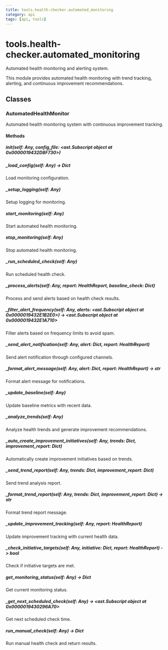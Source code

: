 ```yaml
---
title: tools.health-checker.automated_monitoring
category: api
tags: [api, tools]
---
```


# tools.health-checker.automated_monitoring

Automated health monitoring and alerting system.

This module provides automated health monitoring with trend tracking,
alerting, and continuous improvement recommendations.

## Classes

### AutomatedHealthMonitor

Automated health monitoring system with continuous improvement tracking.

#### Methods

##### __init__(self: Any, config_file: <ast.Subscript object at 0x0000019432D8F730>)



##### _load_config(self: Any) -> Dict

Load monitoring configuration.

##### _setup_logging(self: Any)

Setup logging for monitoring.

##### start_monitoring(self: Any)

Start automated health monitoring.

##### stop_monitoring(self: Any)

Stop automated health monitoring.

##### _run_scheduled_check(self: Any)

Run scheduled health check.

##### _process_alerts(self: Any, report: HealthReport, baseline_check: Dict)

Process and send alerts based on health check results.

##### _filter_alert_frequency(self: Any, alerts: <ast.Subscript object at 0x0000019432E1B2E0>) -> <ast.Subscript object at 0x0000019432E1A710>

Filter alerts based on frequency limits to avoid spam.

##### _send_alert_notification(self: Any, alert: Dict, report: HealthReport)

Send alert notification through configured channels.

##### _format_alert_message(self: Any, alert: Dict, report: HealthReport) -> str

Format alert message for notifications.

##### _update_baseline(self: Any)

Update baseline metrics with recent data.

##### _analyze_trends(self: Any)

Analyze health trends and generate improvement recommendations.

##### _auto_create_improvement_initiatives(self: Any, trends: Dict, improvement_report: Dict)

Automatically create improvement initiatives based on trends.

##### _send_trend_report(self: Any, trends: Dict, improvement_report: Dict)

Send trend analysis report.

##### _format_trend_report(self: Any, trends: Dict, improvement_report: Dict) -> str

Format trend report message.

##### _update_improvement_tracking(self: Any, report: HealthReport)

Update improvement tracking with current health data.

##### _check_initiative_targets(self: Any, initiative: Dict, report: HealthReport) -> bool

Check if initiative targets are met.

##### get_monitoring_status(self: Any) -> Dict

Get current monitoring status.

##### _get_next_scheduled_check(self: Any) -> <ast.Subscript object at 0x0000019430296A70>

Get next scheduled check time.

##### run_manual_check(self: Any) -> Dict

Run manual health check and return results.

